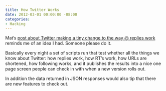 ```yaml
---
title: How Twitter Works
date: 2012-03-01 00:00:00 -08:00
categories:
- Hacking
---
```


<p>Mat’s <a href="http://gizmodo.com/5889809/did-twitter-change-the-way-replies-work">post about Twitter making a tiny change to the way @ replies work</a> reminds me of an idea I had. Someone please do it.</p>

<p>Basically every night a set of scripts run that test whether all the things we know about Twitter: how replies work, how RT’s work, how URLs are shortened, how following works, and it publishes the results into a nice one page screen people can check in with when a new version rolls out.</p>

<p>In addition the data returned in JSON responses would also tip that there are new features to check out.</p>
